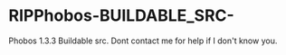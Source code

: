 # RIPPhobos-BUILDABLE_SRC-
Phobos 1.3.3 Buildable src. Dont contact me for help if I don't know you.
